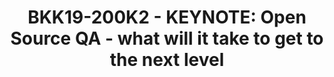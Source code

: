 ---
categories:
- bkk19
description: Over the last 20 years, Open Source software has made incredible inroads
  and become the de-facto standard for system software in many market categories.
  The same is not true of Open Source Quality Assurance. Despite the availability
  of many QA resources that are Open Source, the testing landscape is very fragmented,
  and there are lots of areas where in-house and ad-hoc testing hardware, code and
  methods are used.<br><br>In this keynote, Tim will describe barriers to sharing
  existing tests and test infrastructure. Tim will give his insights about what will
  it take to get Quality Assurance to the same level of ubiquity, quality, community,
  ease of deployment, and low cost, as Open Source coding.
image:
  featured: 'true'
  path: /assets/images/featured-images/bkk19/BKK19-200K2.png
session_attendee_num: '142'
session_id: BKK19-200K2
session_room: 'Keynote Room (World Ballroom BC) '
session_slot:
  end_time: '2019-04-02 10:55:00'
  start_time: '2019-04-02 10:30:00'
session_speakers:
- speaker_bio: Tim Bird is a Senior Software Engineer for Sony Corporation, where
    he helps Sony use Linux and other open source software in their products. Tim
    is the maintainer of the Fuego test framework, and is involved in various groups
    in the Linux Foundation, including the LF Technical Advisory Board. Tim created
    and continues to run the Embedded Linux Conference.<br><br>Tims overall goal is
    to improve Linux for use in consumer electronics products, by improving Linux
    system testing, directing technical initiatives of the Linux Foundation, and encouraging
    companies to participate in the open source community. Tim has been working with
    Linux for over 20 years.
  speaker_company: Sony Electronics
  speaker_image: /assets/images/speakers/bkk19/tim-bird-sony.jpg
  speaker_location: ''
  speaker_name: Tim Bird (Sony)
  speaker_position: Sr Staff Software Engineer
  speaker_username: tim.bird2
session_track: Keynote
tag: session
tags:
- Testing
title: 'BKK19-200K2 - KEYNOTE: Open Source QA - what will it take to get to the next
  level'
---
